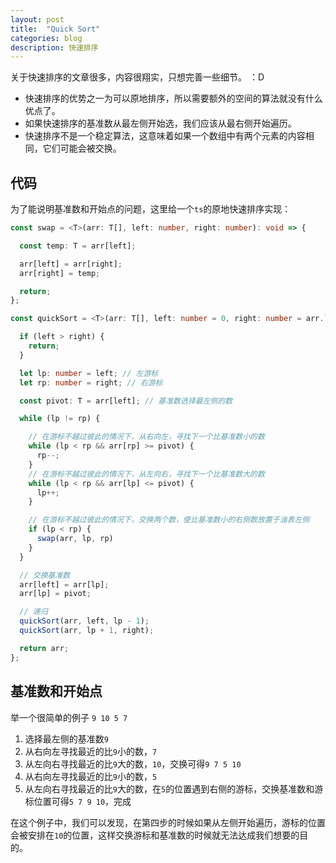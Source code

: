```yaml
---
layout: post
title:  "Quick Sort"
categories: blog
description: 快速排序
---
```


关于快速排序的文章很多，内容很翔实，只想完善一些细节。 ：D

- 快速排序的优势之一为可以原地排序，所以需要额外的空间的算法就没有什么优点了。
- 如果快速排序的基准数从最左侧开始选，我们应该从最右侧开始遍历。
- 快速排序不是一个稳定算法，这意味着如果一个数组中有两个元素的内容相同，它们可能会被交换。

## 代码

为了能说明基准数和开始点的问题，这里给一个`ts`的原地快速排序实现：

```ts
const swap = <T>(arr: T[], left: number, right: number): void => {

  const temp: T = arr[left];

  arr[left] = arr[right];
  arr[right] = temp;

  return;
};

const quickSort = <T>(arr: T[], left: number = 0, right: number = arr.length - 1) => {

  if (left > right) {
    return;
  }

  let lp: number = left; // 左游标
  let rp: number = right; // 右游标

  const pivot: T = arr[left]; // 基准数选择最左侧的数

  while (lp != rp) {

    // 在游标不越过彼此的情况下，从右向左，寻找下一个比基准数小的数
    while (lp < rp && arr[rp] >= pivot) {
      rp--;
    }
    // 在游标不越过彼此的情况下，从左向右，寻找下一个比基准数大的数
    while (lp < rp && arr[lp] <= pivot) {
      lp++;
    }

    // 在游标不越过彼此的情况下，交换两个数，使比基准数小的右侧数放置于油表左侧
    if (lp < rp) {
      swap(arr, lp, rp)
    }
  }

  // 交换基准数
  arr[left] = arr[lp];
  arr[lp] = pivot;

  // 递归
  quickSort(arr, left, lp - 1);
  quickSort(arr, lp + 1, right);

  return arr;
};
```

## 基准数和开始点

举一个很简单的例子 `9 10 5 7`

1. 选择最左侧的基准数`9`
2. 从右向左寻找最近的比`9`小的数，`7`
3. 从左向右寻找最近的比`9`大的数，`10`，交换可得`9 7 5 10`
4. 从右向左寻找最近的比`9`小的数，`5`
5. 从左向右寻找最近的比`9`大的数，在`5`的位置遇到右侧的游标，交换基准数和游标位置可得`5 7 9 10`，完成

在这个例子中，我们可以发现，在第四步的时候如果从左侧开始遍历，游标的位置会被安排在`10`的位置，这样交换游标和基准数的时候就无法达成我们想要的目的。
